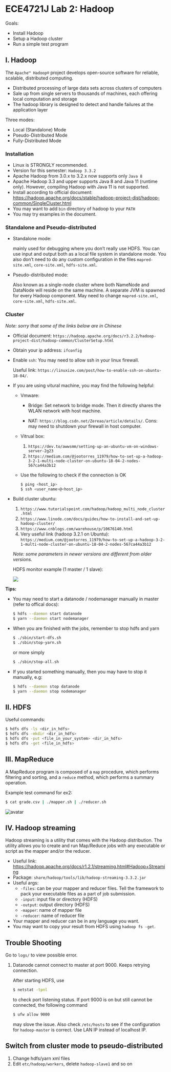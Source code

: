 # ECE4721J Lab 2: Hadoop

Goals:
- Install Hadoop
- Setup a Hadoop cluster
- Run a simple test program

## I. Hadoop
The `Apache™ Hadoop®` project develops open-source software for reliable, scalable, distributed computing.

- Distributed processing of large data sets across clusters of computers
- Sale up from single servers to thousands of machines, each offering local computation and storage
- The hadoop library is designed to detect and handle failures at the application layer

Three modes:
- Local (Standalone) Mode
- Pseudo-Distributed Mode
- Fully-Distributed Mode

### Installation
- Linux is STRONGLY recommended.
- Version for this semester: `Hadoop 3.3.2`
- Apache Hadoop from 3.0.x to 3.2.x now supports only `Java 8`
- Apache Hadoop 3.3 and upper supports Java 8 and Java 11 (runtime only). However, compiling Hadoop with Java 11 is not supported.
- Install according to official document: https://hadoop.apache.org/docs/stable/hadoop-project-dist/hadoop-common/SingleCluster.html
- You may want to add `bin` directory of hadoop to your `PATH`
- You may try examples in the document.


### Standalone and Pseudo-distributed

- Standalone mode:

  mainly used for debugging where you don’t really use HDFS. You can use input and output both as a local file system in standalone mode. You also don’t need to do any custom configuration in the files `mapred-site.xml`, `core-site.xml`, `hdfs-site.xml`.

- Pseudo-distributed mode:

  Also known as a single-node cluster where both NameNode and DataNode will reside on the same machine. A separate JVM is spawned for every Hadoop component. May need to change `mapred-site.xml`, `core-site.xml`, `hdfs-site.xml`.

### Cluster

*Note: sorry that some of the links below are in Chinese*

- Official document: `https://hadoop.apache.org/docs/r3.2.2/hadoop-project-dist/hadoop-common/ClusterSetup.html`

- Obtain your ip address: `ifconfig`

- Enable `ssh`: You may need to allow ssh in your linux firewall.

  Useful link: `https://linuxize.com/post/how-to-enable-ssh-on-ubuntu-18-04/`.

- If you are using vitural machine, you may find the following helpful:

   - Vmware:

      - Bridge: Set network to bridge mode. Then it directly shares the WLAN network with host machine.

      - NAT: `https://blog.csdn.net/Zereao/article/details/`.
        Cons: may need to shutdown your firewall in host computer.

    - Vitrual box:

      1. `https://dev.to/awwsmm/setting-up-an-ubuntu-vm-on-windows-server-2g23`
      2. `https://medium.com/@jootorres_11979/how-to-set-up-a-hadoop-3-2-1-multi-node-cluster-on-ubuntu-18-04-2-nodes-567ca44a3b12`

    - Use the following to check if the connection is OK

      ```bash
      $ ping <host_ip>
      $ ssh <user_name>@<host_ip>
      ```

- Build cluster ubuntu:

  1. `https://www.tutorialspoint.com/hadoop/hadoop_multi_node_cluster.html`
  2. `https://www.linode.com/docs/guides/how-to-install-and-set-up-hadoop-cluster/`
  3. `https://www.cnblogs.com/warehouse/p/10676140.html`
  4. Very useful link (hadoop 3.2.1 on Ubuntu): `https://medium.com/@jootorres_11979/how-to-set-up-a-hadoop-3-2-1-multi-node-cluster-on-ubuntu-18-04-2-nodes-567ca44a3b12`

  *Note: some parameters in newer versions are different from older versions.*

  HDFS monitor example (1 master / 1 slave):

    ![](https://raw.githubusercontent.com/xiejinglei/links/master/new-datanode-fixed.JPG)

**Tips:**

- You may need to start a datanode / nodemanager manually in master (refer to offical docs):

  ```bash
  $ hdfs --daemon start datanode
  $ yarn --daemon start nodemanager
  ```

- When you are finished with the jobs, remember to stop hdfs and yarn

  ```bash
  $ ./sbin/start-dfs.sh
  $ ./sbin/stop-yarn.sh
  ```

  or more simply

  ```bash
  $ ./sbin/stop-all.sh
  ```

- If you started something manually, then you may have to stop it manually, e.g:

  ```bash
  $ hdfs --daemon stop datanode
  $ yarn --daemon stop nodemanager
  ```

## II. HDFS

Useful commands:

```bash
$ hdfs dfs -ls <dir_in_hdfs>
$ hdfs dfs -mkdir <dir_in_hdfs>
$ hdfs dfs -put <file_in_your_system> <dir_in_hdfs>
$ hdfs dfs -get <file_in_hdfs>
```

## III. MapReduce

A MapReduce program is composed of a `map` procedure, which performs filtering and sorting, and a `reduce` method, which performs a summary operation.

Example test command for ex2:

```bash
$ cat grade.csv | ./mapper.sh | ./reducer.sh
```

![avatar](https://raw.githubusercontent.com/xiejinglei/links/master/mr.JPG)

## IV. Hadoop streaming
Hadoop streaming is a utility that comes with the Hadoop distribution. The utility allows you to create and run Map/Reduce jobs with any executable or script as the mapper and/or the reducer.

- Useful link: https://hadoop.apache.org/docs/r1.2.1/streaming.html#Hadoop+Streaming
- Package: `share/hadoop/tools/lib/hadoop-streaming-3.3.2.jar`
- Useful args:
  - `-files`: can be your mapper and reducer files. Tell the framework to pack your executable files as a part of job submission.
  - `-input`: input file or directory (HDFS)
  - `-output`: output directory (HDFS)
  - `-mapper`: name of mapper file
  - `-reducer`: name of reducer file
- Your mapper and reducer can be in any language you want.
- You may want to copy your result from HDFS using `hadoop fs -get`.


## Trouble Shooting
Go to `logs/` to view possible error.
1. Datanode cannot connect to master at port 9000. Keeps retrying connection.

   After starting HDFS, use

   ```bash
   $ netstat -tpnl
   ```

   to check port listening status. If port 9000 is on but still cannot be connected, the following command

   ```bash
   $ ufw allow 9000
   ```

   may slove the issue. Also check `/etc/hosts` to see if the configuration for `hadoop-master` is correct. Use LAN IP instead of localhost IP.

## Switch from cluster mode to pseudo-distributed

1. Change hdfs/yarn xml files
2. Edit `etc/hadoop/workers`, delete `hadoop-slave1` and so on
